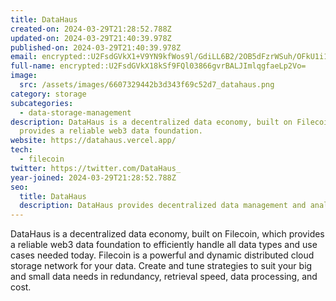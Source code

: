 ```yaml
---
title: DataHaus
created-on: 2024-03-29T21:28:52.788Z
updated-on: 2024-03-29T21:40:39.978Z
published-on: 2024-03-29T21:40:39.978Z
email: encrypted::U2FsdGVkX1+V9YN9kfWos9l/GdiLL6B2/2OB5dFzrWSuh/OFkU1i1sD0D7U81RKv
full-name: encrypted::U2FsdGVkX18kSf9FQl03866gvrBALJImlqgfaeLp2Vo=
image:
  src: /assets/images/6607329442b3d343f69c52d7_datahaus.png
category: storage
subcategories:
  - data-storage-management
description: DataHaus is a decentralized data economy, built on Filecoin, which
  provides a reliable web3 data foundation.
website: https://datahaus.vercel.app/
tech:
  - filecoin
twitter: https://twitter.com/DataHaus_
year-joined: 2024-03-29T21:28:52.788Z
seo:
  title: DataHaus
  description: DataHaus provides decentralized data management and analytics solutions.
---
```


DataHaus is a decentralized data economy, built on Filecoin, which provides a reliable web3 data foundation to efficiently handle all data types and use cases needed today. Filecoin is a powerful and dynamic distributed cloud storage network for your data. Create and tune strategies to suit your big and small data needs in redundancy, retrieval speed, data processing, and cost.
